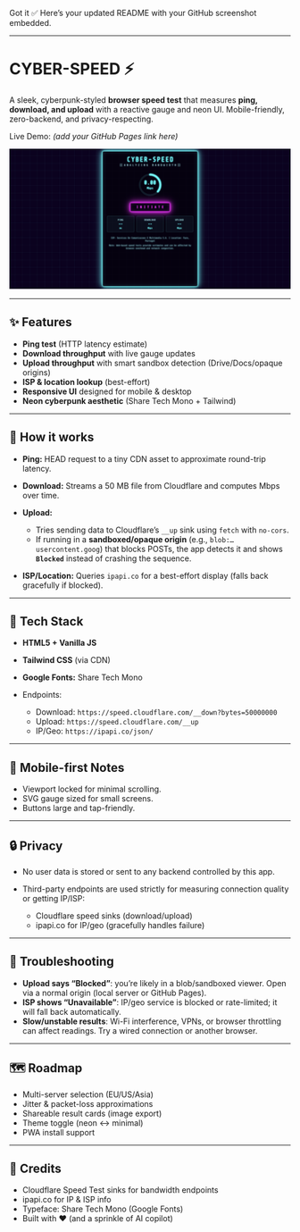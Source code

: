 Got it ✅
Here’s your updated README with your GitHub screenshot embedded.

---

# CYBER-SPEED ⚡

A sleek, cyberpunk-styled **browser speed test** that measures **ping, download, and upload** with a reactive gauge and neon UI. Mobile-friendly, zero-backend, and privacy-respecting.

Live Demo: *(add your GitHub Pages link here)*

![CYBER-SPEED Screenshot](https://github.com/esteves7771/CYBER-SPEED/blob/main/Screenshot%202025-09-04%20at%2018.31.07.png?raw=true)

---

## ✨ Features

* **Ping test** (HTTP latency estimate)
* **Download throughput** with live gauge updates
* **Upload throughput** with smart sandbox detection (Drive/Docs/opaque origins)
* **ISP & location lookup** (best-effort)
* **Responsive UI** designed for mobile & desktop
* **Neon cyberpunk aesthetic** (Share Tech Mono + Tailwind)

---

## 🧠 How it works

* **Ping:** HEAD request to a tiny CDN asset to approximate round-trip latency.
* **Download:** Streams a 50 MB file from Cloudflare and computes Mbps over time.
* **Upload:**

  * Tries sending data to Cloudflare’s `__up` sink using `fetch` with `no-cors`.
  * If running in a **sandboxed/opaque origin** (e.g., `blob:…usercontent.goog`) that blocks POSTs, the app detects it and shows **`Blocked`** instead of crashing the sequence.
* **ISP/Location:** Queries `ipapi.co` for a best-effort display (falls back gracefully if blocked).

---

## 🔧 Tech Stack

* **HTML5 + Vanilla JS**
* **Tailwind CSS** (via CDN)
* **Google Fonts:** Share Tech Mono
* Endpoints:

  * Download: `https://speed.cloudflare.com/__down?bytes=50000000`
  * Upload: `https://speed.cloudflare.com/__up`
  * IP/Geo: `https://ipapi.co/json/`

---

## 📱 Mobile-first Notes

* Viewport locked for minimal scrolling.
* SVG gauge sized for small screens.
* Buttons large and tap-friendly.

---

## 🔒 Privacy

* No user data is stored or sent to any backend controlled by this app.
* Third-party endpoints are used strictly for measuring connection quality or getting IP/ISP:

  * Cloudflare speed sinks (download/upload)
  * ipapi.co for IP/geo (gracefully handles failure)

---

## 🧪 Troubleshooting

* **Upload says “Blocked”**: you’re likely in a blob/sandboxed viewer. Open via a normal origin (local server or GitHub Pages).
* **ISP shows “Unavailable”**: IP/geo service is blocked or rate-limited; it will fall back automatically.
* **Slow/unstable results**: Wi-Fi interference, VPNs, or browser throttling can affect readings. Try a wired connection or another browser.

---

## 🗺️ Roadmap

* Multi-server selection (EU/US/Asia)
* Jitter & packet-loss approximations
* Shareable result cards (image export)
* Theme toggle (neon ↔ minimal)
* PWA install support

---

## 🙌 Credits

* Cloudflare Speed Test sinks for bandwidth endpoints
* ipapi.co for IP & ISP info
* Typeface: Share Tech Mono (Google Fonts)
* Built with ❤️ (and a sprinkle of AI copilot)
